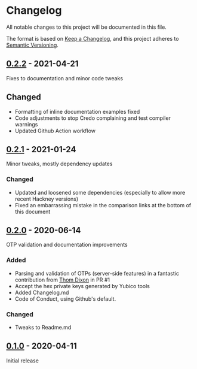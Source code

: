 # Changelog
All notable changes to this project will be documented in this file.

The format is based on [Keep a Changelog](https://keepachangelog.com/en/1.0.0/),
and this project adheres to [Semantic Versioning](https://semver.org/spec/v2.0.0.html).

## [0.2.2] - 2021-04-21
Fixes to documentation and minor code tweaks

## Changed
- Formatting of inline documentation examples fixed
- Code adjustments to stop Credo complaining and test compiler warnings
- Updated Github Action workflow

## [0.2.1] - 2021-01-24
Minor tweaks, mostly dependency updates

### Changed
- Updated and loosened some dependencies (especially to allow more recent Hackney versions)
- Fixed an embarrassing mistake in the comparison links at the bottom of this document

## [0.2.0] - 2020-06-14
OTP validation and documentation improvements

### Added
- Parsing and validation of OTPs (server-side features) in a fantastic contribution from
 [Thom Dixon](https://github.com/thomdixon) in PR #1
- Accept the hex private keys generated by Yubico tools
- Added Changelog.md
- Code of Conduct, using Github's default.

### Changed
- Tweaks to Readme.md

## [0.1.0] - 2020-04-11
Initial release

[0.2.2]: https://github.com/Digital-Identity-Labs/yubikey_otp/compare/0.2.1...0.2.2
[0.2.1]: https://github.com/Digital-Identity-Labs/yubikey_otp/compare/0.2.0...0.2.1
[0.2.0]: https://github.com/Digital-Identity-Labs/yubikey_otp/compare/0.1.0...0.2.0
[0.1.0]: https://github.com/Digital-Identity-Labs/yubikey_otp/compare/releases/tag/0.1.0